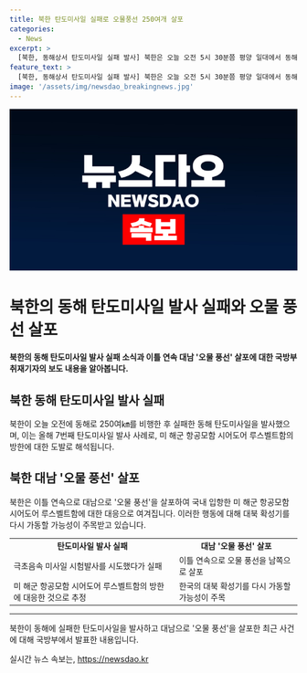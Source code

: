 ```yaml
---
title: 북한 탄도미사일 실패로 오물풍선 250여개 살포
categories:
  - News
excerpt: >
  [북한, 동해상서 탄도미사일 실패 발사] 북한은 오늘 오전 5시 30분쯤 평양 일대에서 동해상으로 탄도미사일을 시험 발사했지만, 250여㎞를 비행한 후 추락하는 등 실패한 것으로 전해졌다. 이는 올해 들어 7번째 탄도미사일 발사로, 미 해군 항공모함 시어도어 루스벨트함 방한에 대응한 것으로 분석되고 있다. 북한은 이틀 연속 대남 오물 풍선을 살포했으며, 대북 확성기 가동 가능성도 주목된다. (150자)
feature_text: >
  [북한, 동해상서 탄도미사일 실패 발사] 북한은 오늘 오전 5시 30분쯤 평양 일대에서 동해상으로 탄도미사일을 시험 발사했지만, 250여㎞를 비행한 후 추락하는 등 실패한 것으로 전해졌다. 이는 올해 들어 7번째 탄도미사일 발사로, 미 해군 항공모함 시어도어 루스벨트함 방한에 대응한 것으로 분석되고 있다. 북한은 이틀 연속 대남 오물 풍선을 살포했으며, 대북 확성기 가동 가능성도 주목된다. (150자)
image: '/assets/img/newsdao_breakingnews.jpg'
---
```


<p><img src="/assets/img/newsdao_breakingnews.jpg" alt="pcversion 속보" /></p>

<h1>북한의 동해 탄도미사일 발사 실패와 오물 풍선 살포</h1>

<p data-ke-size="size16"><b>북한의 동해 탄도미사일 발사 실패 소식과 이틀 연속 대남 '오물 풍선' 살포에 대한 국방부 취재기자의 보도 내용을 알아봅니다.</b></p>

<h2 data-ke-size="size26">북한 동해 탄도미사일 발사 실패</h2>

<p data-ke-size="size16">북한이 오늘 오전에 동해로 250여㎞를 비행한 후 실패한 동해 탄도미사일을 발사했으며, 이는 올해 7번째 탄도미사일 발사 사례로, 미 해군 항공모함 시어도어 루스벨트함의 방한에 대한 도발로 해석됩니다.</p>

<h2 data-ke-size="size26">북한 대남 '오물 풍선' 살포</h2>

<p data-ke-size="size16">북한은 이틀 연속으로 대남으로 '오물 풍선'을 살포하여 국내 입항한 미 해군 항공모함 시어도어 루스벨트함에 대한 대응으로 여겨집니다. 이러한 행동에 대해 대북 확성기를 다시 가동할 가능성이 주목받고 있습니다.</p>

<table>
  <tr>
    <td style="text-align: center; height: 17px;"><b>탄도미사일 발사 실패</b></td>
    <td style="text-align: center; height: 17px;"><b>대남 '오물 풍선' 살포</b></td>
  </tr>
  <tr>
    <td data-table="탄도미사일 발사 실패">극초음속 미사일 시험발사를 시도했다가 실패</td>
    <td data-table="대남 '오물 풍선' 살포">이틀 연속으로 오물 풍선을 남쪽으로 살포</td>
  </tr>
  <tr>
    <td data-table="탄도미사일 발사 실패">미 해군 항공모함 시어도어 루스벨트함의 방한에 대응한 것으로 추정</td>
    <td data-table="대남 '오물 풍선' 살포">한국의 대북 확성기를 다시 가동할 가능성이 주목</td>
  </tr>
</table>

<hr>

<p data-ke-size="size16">북한이 동해에 실패한 탄도미사일을 발사하고 대남으로 '오물 풍선'을 살포한 최근 사건에 대해 국방부에서 발표한 내용입니다.</p>
실시간 뉴스 속보는, <a href="https://newsdao.kr" rel="dofollow">https://newsdao.kr</a>


